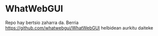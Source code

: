 # WhatWebGUI
Repo hay bertsio zaharra da. Berria https://github.com/whatwebgui/WhatWebGUI helbidean aurkitu daiteke
